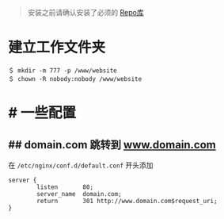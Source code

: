 > 安装之前请确认安装了必须的 [Repo库](chapter-started/repo-仓库.md "Repo库")

#  建立工作文件夹
```
＄ mkdir -m 777 -p /www/website
＄ chown -R nobody:nobody /www/website
```


# # 一些配置
## ## domain.com 跳转到 www.domain.com
在 ```/etc/nginx/conf.d/default.conf``` 开头添加
```
server {
        listen       80;
        server_name  domain.com;
        return       301 http://www.domain.com$request_uri;
}
```
